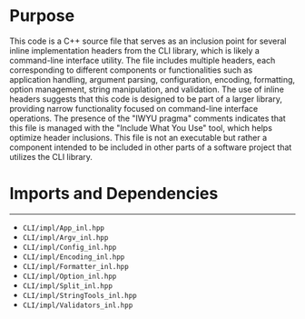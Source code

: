 # Purpose
This code is a C++ source file that serves as an inclusion point for several inline implementation headers from the CLI library, which is likely a command-line interface utility. The file includes multiple headers, each corresponding to different components or functionalities such as application handling, argument parsing, configuration, encoding, formatting, option management, string manipulation, and validation. The use of inline headers suggests that this code is designed to be part of a larger library, providing narrow functionality focused on command-line interface operations. The presence of the "IWYU pragma" comments indicates that this file is managed with the "Include What You Use" tool, which helps optimize header inclusions. This file is not an executable but rather a component intended to be included in other parts of a software project that utilizes the CLI library.
# Imports and Dependencies

---
- `CLI/impl/App_inl.hpp`
- `CLI/impl/Argv_inl.hpp`
- `CLI/impl/Config_inl.hpp`
- `CLI/impl/Encoding_inl.hpp`
- `CLI/impl/Formatter_inl.hpp`
- `CLI/impl/Option_inl.hpp`
- `CLI/impl/Split_inl.hpp`
- `CLI/impl/StringTools_inl.hpp`
- `CLI/impl/Validators_inl.hpp`


